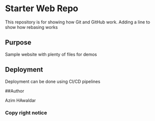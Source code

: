 # Starter Web Repo

This repository is for showing how Git and GitHub work. Adding a line to show how rebasing works

## Purpose

Sample website with plenty of files for demos

## Deployment

Deployment can be done using CI/CD pipelines

##Author

Azim HAwaldar

### Copy right notice